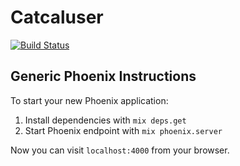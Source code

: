 # Catcaluser

[![Build Status](https://travis-ci.org/alfert/catcaluser.svg?branch=master)](https://travis-ci.org/alfert/catcaluser)

## Generic Phoenix Instructions

To start your new Phoenix application:

1. Install dependencies with `mix deps.get`
2. Start Phoenix endpoint with `mix phoenix.server`

Now you can visit `localhost:4000` from your browser.
